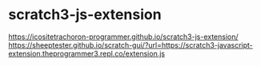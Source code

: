 # scratch3-js-extension
https://icositetrachoron-programmer.github.io/scratch3-js-extension/
https://sheeptester.github.io/scratch-gui/?url=https://scratch3-javascript-extension.theprogrammer3.repl.co/extension.js
